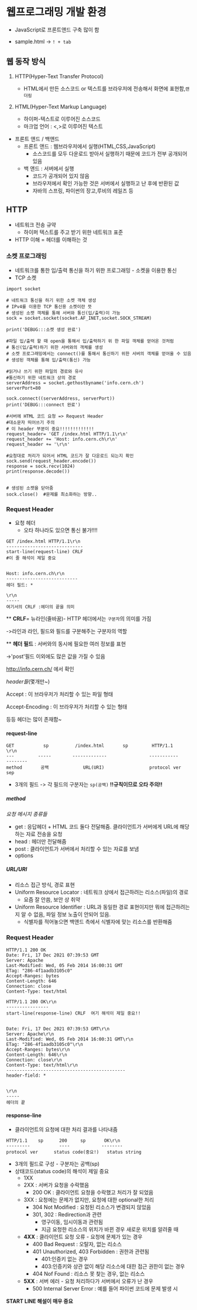 # 웹프로그래밍 개발 환경

- JavaScript로 프론트앤드 구축 많이 함

- sample.html -> `! + tab`

  

## 웹 동작 방식

1. HTTP(Hyper-Text Transfer Protocol)
   - HTML에서 만든 소스코드 or 텍스트를 브라우저에 전송해서 화면에 표현함,`랜더링` 

2. HTML(Hyper-Text Markup Language)
   - 하이퍼-텍스트로 이루어진 소스코드
   - 마크업 언어 : <,>로 이루어진 텍스트



- 프론트 앤드 / 백앤드
  - 프론트 앤드 : 웹브라우저에서 실행(HTML,CSS,JavaScript)
    - 소스코드를 모두 다운로드 받아서 실행하기 때문에 코드가 전부 공개되어 있음
  - 백 앤드 :  서버에서 실행
    - 코드가 공개되어 있지 않음
    - 브라우저에서 확인 가능한 것은 서버에서 실행하고 난 후에 반환된 값
    - 자바의 스프링, 파이썬의 장고,루비의 레일즈 등



## HTTP

- 네트워크 전송 규약 
  - 하이퍼 텍스트를 주고 받기 위한 네트워크 표준
- HTTP 이해 = 헤더를 이해하는 것

### 소켓 프로그래밍

- 네트워크를 통한 입/출력 통신을 하기 위한 프로그래밍 - 소켓을 이용한 통신
- TCP 소켓 

```
import socket

# 네트워크 통신을 하기 위한 소켓 객체 생성
# IPv4를 이용한 TCP 통신용 소켓이란 뜻
# 생성된 소켓 객체를 통해 서버와 통신(입/출력)이 가능
sock = socket.socket(socket.AF_INET,socket.SOCK_STREAM)

print('DEBUG:::소켓 생성 완료')

#파일 입/출력 할 때 open을 통해서 입/출력하기 위 한 파일 객체를 얻어온 것처럼
# 통신(입/출력)하기 위한 서버와의 객체를 생성
# 소켓 프로그래밍에서는 connect()를 통해서 통신하기 위한 서버의 객체를 얻어올 수 있음
# 생성된 객체를 통해 입/출력(통신) 가능

#읽거나 쓰기 위한 파일의 경로와 유사
#통신하기 위한 네트워크 상의 경로 
serverAddress = socket.gethostbyname('info.cern.ch')
serverPort=80

sock.connect((serverAddress, serverPort))
print('DEBUG:::connect 완료')

#서버에 HTML 코드 요청 => Request Header
#대소문자 띄어쓰기 주의
# 이 header 부분이 중요!!!!!!!!!!!!!
request_header= 'GET /index.html HTTP/1.1\r\n'
request_header += 'Host: info.cern.ch\r\n'
request_header += '\r\n'

#요청대로 처리가 되어서 HTML 코드가 잘 다운로드 되는지 확인
sock.send(request_header.encode())
response = sock.recv(1024)
print(response.decode())


# 생성된 소켓을 닫아줌
sock.close()  #문제를 최소화하는 방향..
```

### Request Header

- 요청 헤더
  - 오타 하나라도 있으면 통신 불가!!!!

```
GET /index.html HTTP/1.1\r\n 
-----------------------------
start-line(request-line) CRLF
#이 줄 해석이 제일 중요


Host: info.cern.ch\r\n
---------------------------
헤더 필드: *

\r\n
-----
여기서의 CRLF :헤더의 끝을 의미
```

** **CRLF**= 뉴라인(줄바꿈)- HTTP 헤더에서는 `구분자`의 의미를 가짐

->라인과 라인, 필드와 필드를 구분해주는 구분자의 역할

** **헤더 필드** : 서버와의 동시에 필요한 여러 정보를 표현

->'post'필드 이외에도 많은 값을 가질 수 있음



http://info.cern.ch/ 에서 확인

*header들*(몇개만~)

Accept : 이 브라우저가 처리할 수 있는 파일 형태

Accept-Encoding : 이 브라우저가 처리할 수 있는 형태

등등 헤더는 많이 존재함~



#### request-line

```
GET           sp          /index.html       sp         HTTP/1.1              \r\n 
---			-----		 -------------				  -----------			--------
method		 공백				URL(URI)				 protocol ver		     sep
```

- 3개의 필드 -> 각 필드의 구분자는 `sp(공백)`  **!!규칙이므로 오타 주의!!**

##### method

*요청 메시지 종류들*

- get :  응답헤더 + HTML 코드 둘다 전달해줌. 클라이언트가 서버에게 URL에 해당하는 자료 전송을 요청
- head : 헤더만 전달해줌
- post : 클라이언트가 서버에서 처리할 수 있는 자료를 보냄
- options 

##### URL/URI 

- 리소스 접근 방식, 경로 표현
- Uniform Resource Locator : 네트워크 상에서 접근하려는 리소스(파일)의 경로
  - 요즘 잘 안씀, 보안 상 취약
- Uniform Resource Identifier : URL과 동일한 경로 표현이지만 뭐에 접근하려는지 알 수 없음, 파일 정보 노출이 안되어 있음.
  - 식별자를 적어놓으면 백앤드 측에서 식별자에 맞는 리소스를 반환해줌

### Request Header

```
HTTP/1.1 200 OK
Date: Fri, 17 Dec 2021 07:39:53 GMT
Server: Apache
Last-Modified: Wed, 05 Feb 2014 16:00:31 GMT
ETag: "286-4f1aadb3105c0"
Accept-Ranges: bytes
Content-Length: 646
Connection: close
Content-Type: text/html
```

```
HTTP/1.1 200 OK\r\n
----------------
start-line(response-line) CRLF  여기 해석이 제일 중요!!


Date: Fri, 17 Dec 2021 07:39:53 GMT\r\n
Server: Apache\r\n
Last-Modified: Wed, 05 Feb 2014 16:00:31 GMT\r\n
ETag: "286-4f1aadb3105c0"\r\n
Accept-Ranges: bytes\r\n
Content-Length: 646\r\n
Connection: close\r\n
Content-Type: text/html\r\n
---------------------------------------------
header-field: *


\r\n
-----
헤더의 끝
```

#### response-line

- 클라이언트의 요청에 대한 처리 결과를 나타내줌

```
HTTP/1.1 	sp 		200		sp		 OK\r\n
---------			----			--------
protocol ver	  status code(중요!)   status string
```

- 3개의 필드로 구성 - 구분자는 공백(sp)
- 상태코드(status code)의 해석이 제일 중요
  - 1XX 
  - 2XX : 서버가 요청을 수락했음
    - 200 OK : 클라이언트 요청을 수락했고 처리가 잘 되었음
  - 3XX : 요청에는 문제가 없지만, 요청에 대한 optional한 처리
    - 304 Not Modified : 요청된 리소스가 변경되지 않았음
    - 301, 302 : Redirection과 관련
      - 영구이동, 임시이동과 관련됨
      - 지금 요청한 리소스의 위치가 바뀐 경우 새로운 위치를 알려줄 때
  - **4XX** : 클라이언트 요청 오류 - 요청에 문제가 있는 경우
    - 400 Bad Request : 오탈자, 없는 리소스
    - 401 Unauthorized, 403 Forbidden : 권한과 관련됨
      - 401:인증키 없는 경우
      - 403:인증키와 상관 없이 해당 리소스에 대한 접근 권한이 없는 경우
    - 404 Nof Found : 리소스 못 찾는 경우, 없는 리소스
  - **5XX** : 서버 에러 - 요청 처리하다가 서버에서 오류가 난 경우
    - 500 Internal Server Error : 예를 들어 파이썬 코드에 문제 발생 시 



**START LINE 해설이 매우 중요**